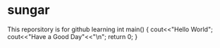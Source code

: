 # sungar
This reporsitory is for github learning
int main()
{
 cout<<"Hello World";
 cout<<"Have a Good Day"<<"\n";
 return 0;
 }
